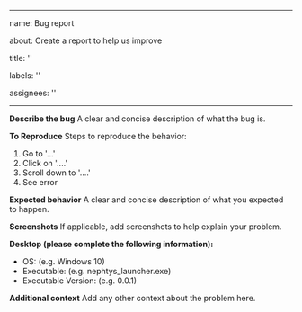 * * *

name: Bug report

about: Create a report to help us improve

title: ''

labels: ''

assignees: ''

* * *

**Describe the bug**
A clear and concise description of what the bug is.

**To Reproduce**
Steps to reproduce the behavior:

1.  Go to '...'
2.  Click on '....'
3.  Scroll down to '....'
4.  See error

**Expected behavior**
A clear and concise description of what you expected to happen.

**Screenshots**
If applicable, add screenshots to help explain your problem.

**Desktop (please complete the following information):**

-   OS: (e.g. Windows 10)
-   Executable: (e.g. nephtys_launcher.exe)
-   Executable Version: (e.g. 0.0.1)

**Additional context**
Add any other context about the problem here.
